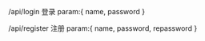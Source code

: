

/api/login  登录
param:{
  name,
  password
}

/api/register  注册
param:{
  name,
  password,
  repassword
}